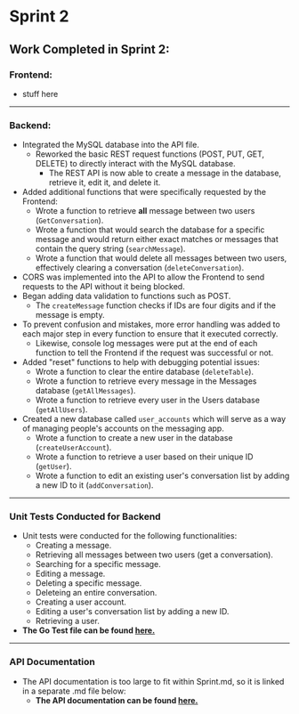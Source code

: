 # Sprint 2

## Work Completed in Sprint 2:

 ### Frontend:
 - stuff here

<hr>

 ### Backend:
 - Integrated the MySQL database into the API file.
   - Reworked the basic REST request functions (POST, PUT, GET, DELETE) to directly interact with the MySQL database.
     - The REST API is now able to create a message in the database, retrieve it, edit it, and delete it.
 - Added additional functions that were specifically requested by the Frontend:
   - Wrote a function to retrieve **all** message between two users (```GetConversation```).
   - Wrote a function that would search the database for a specific message and would return either exact matches or messages that contain the query string (```searchMessage```).
   - Wrote a function that would delete all messages between two users, effectively clearing a conversation (```deleteConversation```).
 - CORS was implemented into the API to allow the Frontend to send requests to the API without it being blocked.
 - Began adding data validation to functions such as POST.
   - The ```createMessage``` function checks if IDs are four digits and if the message is empty.
 - To prevent confusion and mistakes, more error handling was added to each major step in every function to ensure that it executed correctly. 
   - Likewise, console log messages were put at the end of each function to tell the Frontend if the request was successful or not.
 - Added "reset" functions to help with debugging potential issues:
   - Wrote a function to clear the entire database (```deleteTable```).
   - Wrote a function to retrieve every message in the Messages database (```getAllMessages```).
   - Wrote a function to retrieve every user in the Users database (```getAllUsers```). 
 - Created a new database called ```user_accounts``` which will serve as a way of managing people's accounts on the messaging app.
   - Wrote a function to create a new user in the database (```createUserAccount```).
   - Wrote a function to retrieve a user based on their unique ID (```getUser```).
   - Wrote a function to edit an existing user's conversation list by adding a new ID to it (```addConversation```).

<hr>

### Unit Tests Conducted for Backend
  - Unit tests were conducted for the following functionalities:
     - Creating a message.
     - Retrieving all messages between two users (get a conversation).
     - Searching for a specific message.
     - Editing a message.
     - Deleting a specific message.
     - Deleteing an entire conversation.
     - Creating a user account.
     - Editing a user's conversation list by adding a new ID.
     - Retrieving a user.
  - **The Go Test file can be found [here.]()**

<hr>

### API Documentation
  - The API documentation is too large to fit within Sprint.md, so it is linked in a separate .md file below:
    - **The API documentation can be found [here.]()**
